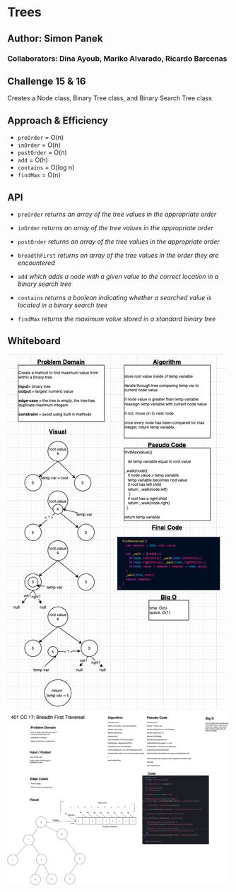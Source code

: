# Trees

## Author: Simon Panek

### Collaborators: Dina Ayoub, Mariko Alvarado, Ricardo Barcenas

## Challenge 15 & 16

Creates a Node class, Binary Tree class, and Binary Search Tree class

## Approach & Efficiency

- `preOrder` = O(n)
- `inOrder` = O(n)
- `postOrder` = O(n)
- `add` = O(h)
- `contains` = O(log n)
- `findMax` = O(n)

## API

- `preOrder` *returns an array of the tree values in the appropriate order*
- `inOrder` *returns an array of the tree values in the appropriate order*
- `postOrder` *returns an array of the tree values in the appropriate order*
- `breadthFirst` *returns an array of the tree values in the order they are encountered*

- `add` *which adds a node with a given value to the correct location in a binary search tree*
- `contains` *returns a boolean indicating whether a searched value is located in a binary search tree*
- `findMax` *returns the maximum value stored in a standard binary tree*

## Whiteboard

![Whiteboard for Challenge #16](cc16.png)
![Whiteboard for Challenge #17](401-cc-17-whiteboard.png)
